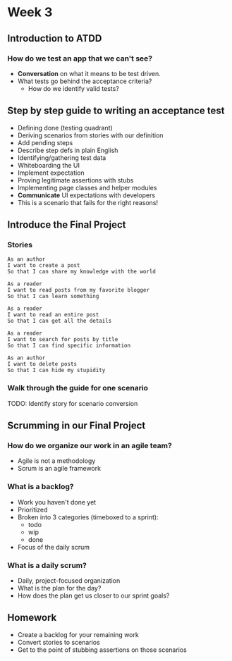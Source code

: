 # Week 3

## Introduction to ATDD

### How do we test an app that we can't see?

-   **Conversation** on what it means to be test driven.
-   What tests go behind the acceptance criteria?
    -   How do we identify valid tests?

## Step by step guide to writing an acceptance test

-   Defining done (testing quadrant)
-   Deriving scenarios from stories with our definition
-   Add pending steps
-   Describe step defs in plain English
-   Identifying/gathering test data
-   Whiteboarding the UI
-   Implement expectation
-   Proving legitimate assertions with stubs
-   Implementing page classes and helper modules
-   **Communicate** UI expectations with developers
-   This is a scenario that fails for the right reasons!

## Introduce the Final Project

### Stories

	As an author
	I want to create a post
	So that I can share my knowledge with the world

	As a reader
	I want to read posts from my favorite blogger
	So that I can learn something

	As a reader
	I want to read an entire post
	So that I can get all the details

	As a reader
	I want to search for posts by title
	So that I can find specific information

	As an author
	I want to delete posts
	So that I can hide my stupidity

### Walk through the guide for one scenario

TODO: Identify story for scenario conversion

## Scrumming in our Final Project

### How do we organize our work in an agile team?

-   Agile is not a methodology
-   Scrum is an agile framework

### What is a backlog?

-   Work you haven't done yet
-   Prioritized
-   Broken into 3 categories (timeboxed to a sprint):
    -   todo
    -   wip
    -   done
-   Focus of the daily scrum

### What is a daily scrum?

-   Daily, project-focused organization
-   What is the plan for the day?
-   How does the plan get us closer to our sprint goals?

## Homework

-   Create a backlog for your remaining work
-   Convert stories to scenarios
-   Get to the point of stubbing assertions on those scenarios
